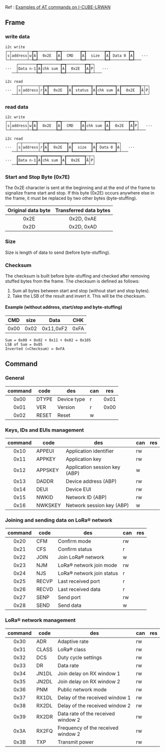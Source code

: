Ref : [Examples of AT commands on I-CUBE-LRWAN](https://www.st.com/content/ccc/resource/technical/document/application_note/group0/db/8c/4f/5a/95/9e/40/69/DM00346311/files/DM00346311.pdf/jcr:content/translations/en.DM00346311.pdf)

## Frame

### write data
```
i2c write
┌─┬───────┬─┲━┱────────┲━┱────────┲━┱────────┲━┱────────┲━┓
│s│address│w┃A┃  0x2E  ┃A┃  CMD   ┃A┃  size  ┃A┃ Data 0 ┃A┃   ···
└─┴───────┴─┺━┹────────┺━┹────────┺━┹────────┺━┹────────┺━┹───
     ┌────────┲━┱────────┲━┱────────┲━┱─┐
···  │Data n-1┃A┃chk sum ┃A┃  0x2E  ┃A┃P│   ···
   ──┴────────┺━┹────────┺━┹────────┺━┹─┴───

i2c read
     ┌─┬───────┬─┲━┳━━━━━━━━┱─┲━━━━━━━━┱─┲━━━━━━━━┱─┲━━━━━━━━┱─┬─┐
···  │s│address│r┃A┃  0x2E  ┃A┃ status ┃A┃chk sum ┃A┃  0x2E  ┃Ã│P│
   ──┴─┴───────┴─┺━┻━━━━━━━━┹─┺━━━━━━━━┹─┺━━━━━━━━┹─┺━━━━━━━━┹─┴─┘
```

### read data
```
i2c write
┌─┬───────┬─┲━┱────────┲━┱────────┲━┱────────┲━┱────────┲━┱─┐
│s│address│w┃A┃  0x2E  ┃A┃  CMD   ┃A┃chk sum ┃A┃  0x2E  ┃A┃P│   ···
└─┴───────┴─┺━┹────────┺━┹────────┺━┹────────┺━┹────────┺━┹─┴───

i2c read
     ┌─┬───────┬─┲━┳━━━━━━━━┱─┲━━━━━━━━┱─┲━━━━━━━━┱─┐
···  │s│address│r┃A┃  0x2E  ┃A┃  size  ┃A┃ Data 0 ┃A│   ···
   ──┴─┴───────┴─┺━┻━━━━━━━━┹─┺━━━━━━━━┹─┺━━━━━━━━┹─┴───
     ┏━━━━━━━━┱─┲━━━━━━━━┱─┲━━━━━━━━┱─┬─┐
···  ┃Data n-1┃A┃chk sum ┃A┃  0x2E  ┃Ã│P│
   ──┺━━━━━━━━┹─┺━━━━━━━━┹─┺━━━━━━━━┹─┴─┘
```

### Start and Stop Byte (0x7E)
The 0x2E character is sent at the beginning and at the end of the frame to 
signalize frame start and stop. If this byte (0x2E) occurs anywhere else in 
the frame, it must be replaced by two other bytes (byte-stuffing).

| Original data byte | Transferred data bytes |
| :----------------: | :--------------------: |
|        0x2E        |       0x2D, 0xAE       |
|        0x2D        |       0x2D, 0xAD       |

### Size
Size is length of data to send (before byte-stuffing).

### Checksum
The checksum is built before byte-stuffing and checked after removing stuffed 
bytes from the frame. The checksum is defined as follows:
1. Sum all bytes between start and stop (without start and stop bytes).
2. Take the LSB of the result and invert it. This will be the checksum.

#### Example (without address, start/stop and byte-stuffing)
|  CMD  | size  |   Data    |  CHK  |
| :---: | :---: | :-------: | :---: |
| 0x00  | 0x02  | 0x11,0xF2 | 0xFA  |

```
Sum = 0x00 + 0x02 + 0x11 + 0x02 = 0x105
LSB of Sum = 0x05
Inverted (=Checksum) = 0xFA
```

## Command
### General
| command | code  | des         | can | res  |
| :-----: | ----- | ----------- | --- | ---- |
|  0x00   | DTYPE | Device type | r   | 0x01 |
|  0x01   | VER   | Version     | r   | 0x00 |
|  0x02   | RESET | Reset       | w   |      |

### Keys, IDs and EUIs management
| command | code    | des                           | can | res |
| :-----: | ------- | ----------------------------- | --- | --- |
|  0x10   | APPEUI  | Application identifier        | rw  |
|  0x11   | APPKEY  | Application key               | rw  |
|  0x12   | APPSKEY | Application session key (ABP) | w   |
|  0x13   | DADDR   | Device address (ABP)          | rw  |
|  0x14   | DEUI    | Device EUI                    | rw  |
|  0x15   | NWKID   | Network ID (ABP)              | rw  |
|  0x16   | NWKSKEY | Network session key (ABP)     | w   |

### Joining and sending data on LoRa® network
| command | code  | des                       | can | res |
| :-----: | ----- | ------------------------- | --- | --- |
|  0x20   | CFM   | Confirm mode              | rw  |
|  0x21   | CFS   | Confirm status            | r   |
|  0x22   | JOIN  | Join LoRa® network        | w   |
|  0x23   | NJM   | LoRa® network join mode   | rw  |
|  0x24   | NJS   | LoRa® network join status | r   |
|  0x25   | RECVP | Last received port        | r   |
|  0x26   | RECVD | Last received data        | r   |
|  0x27   | SENP  | Send port                 | rw  |
|  0x28   | SEND  | Send data                 | w   |

### LoRa® network management
| command | code  | des                                | can | res |
| :-----: | ----- | ---------------------------------- | --- | --- |
|  0x30   | ADR   | Adaptive rate                      | rw  |
|  0x31   | CLASS | LoRa® class                        | rw  |
|  0x32   | DCS   | Duty cycle settings                | rw  |
|  0x33   | DR    | Data rate                          | rw  |
|  0x34   | JN1DL | Join delay on RX window 1          | rw  |
|  0x35   | JN2DL | Join delay on RX window 2          | rw  |
|  0x36   | PNM   | Public network mode                | rw  |
|  0x37   | RX1DL | Delay of the received window 1     | rw  |
|  0x38   | RX2DL | Delay of the received window 2     | rw  |
|  0x39   | RX2DR | Data rate of the received window 2 | rw  |
|  0x3A   | RX2FQ | Frequency of the received window 2 | rw  |
|  0x3B   | TXP   | Transmit power                     | rw  |
